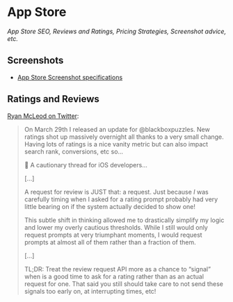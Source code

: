 # App Store

*App Store SEO, Reviews and Ratings, Pricing Strategies, Screenshot advice, etc.*

## Screenshots

- [App Store Screenshot specifications](https://developer.apple.com/help/app-store-connect/reference/screenshot-specifications)

## Ratings and Reviews

[Ryan McLeod on Twitter](https://twitter.com/warpling/status/1517174147570356225):

> On March 29th I released an update for @blackboxpuzzles. New ratings shot up massively overnight all thanks to a very small change. Having lots of ratings is a nice vanity metric but can also impact search rank, conversions, etc so...
>
> 🧵 A cautionary thread for iOS developers...
>
> [...]
>
> A request for review is JUST that: a request. Just because *I* was carefully timing when I asked for a rating prompt probably had very little bearing on if the system actually decided to show one!
>
> This subtle shift in thinking allowed me to drastically simplify my logic and lower my overly cautious thresholds. While I still would only request prompts at very triumphant moments, I would request prompts at almost all of them rather than a fraction of them.
>
> [...]
>
> TL;DR: Treat the review request API more as a chance to “signal” when is a good time to ask for a rating rather than as an actual request for one. That said you still should take care to not send these signals too early on, at interrupting times, etc!

